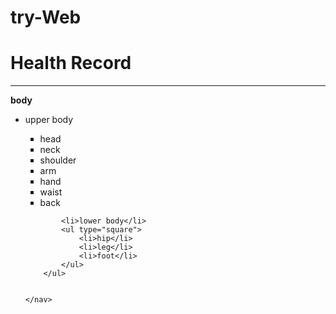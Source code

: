 # try-Web
<!DOCTYPE html>
<html lang="en">
<head>
    <meta charset="UTF-8"> 
    <link href="heal.css" type="text/css" rel="stylesheet">
    <meta name="hR_main" content="width=device-width, initial-scale=1.0">
    <title>Health Record</title>
</head>
<body>
    <h1>Health Record</h1><hr>
    <nav> <b>body</b>
        <ul>
            <li>upper body</li>
            <ul type="square">
                <li>head</li>
                <li>neck</li>
                <li>shoulder</li>
                <li>arm</li>
                <li>hand</li>
                <li>waist</li>
                <li>back</li>
            </ul>
            
            <li>lower body</li>
            <ul type="square">
                <li>hip</li>
                <li>leg</li>
                <li>foot</li>
            </ul>
        </ul>
        

    </nav>
</body>
</html>
